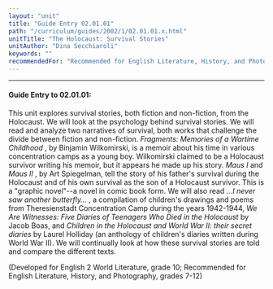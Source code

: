 ```yaml
---
layout: "unit"
title: "Guide Entry 02.01.01"
path: "/curriculum/guides/2002/1/02.01.01.x.html"
unitTitle: "The Holocaust: Survival Stories"
unitAuthor: "Dina Secchiaroli"
keywords: ""
recommendedFor: "Recommended for English Literature, History, and Photography, grades 7-12."
---
```

<body>
<hr/>
<h4>
Guide Entry to 02.01.01:
</h4>
<p>
This unit explores survival stories, both fiction and non-fiction, from the Holocaust. We will look at the psychology behind survival stories. We will read and analyze two narratives of survival, both works that challenge the divide between fiction and non-fiction.
<i>
Fragments: Memories of a Wartime Childhood
</i>
, by Binjamin Wilkomirski, is a memoir about his time in various concentration camps as a young boy. Wilkomirski claimed to be a Holocaust survivor writing his memoir, but it appears he made up his story.
<i>
Maus I
</i>
and
<i>
Maus II
</i>
, by Art Spiegelman, tell the story of his father's survival during the Holocaust and of his own survival as the son of a Holocaust survivor. This is a "graphic novel"--a novel in comic book form. We will also read
<i>
…I never saw another butterfly…
</i>
, a compilation of children's drawings and poems from Theresienstadt Concentration Camp during the years 1942-1944,
<i>
We Are Witnesses: Five Diaries of Teenagers Who Died in the Holocaust
</i>
by Jacob Boas, and
<i>
Children in the Holocaust and World War II: their secret diaries
</i>
by Laurel Holliday (an anthology of children's diaries written during World War II). We will continually look at how these survival stories are told and compare the different texts.
</p>
<p>
(Developed for English 2 World Literature, grade 10; Recommended for English Literature, History, and Photography, grades 7-12)
</p>
</body>

